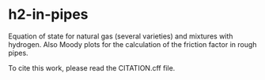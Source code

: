 # h2-in-pipes
Equation of state for natural gas (several varieties) and mixtures with hydrogen. Also Moody plots for the calculation of the friction factor in rough pipes.

To cite this work, please read the CITATION.cff file.
